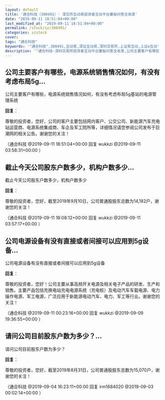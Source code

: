 ```yaml
---
layout: default
title: '通合科技（300491）- 深交所互动易投资者互动平台董秘问答全收录'
date: "2019-09-11 18:51:04+00:00"
last_modified_at: "2019-09-11 18:51:04+00:00"
permalink: /stock/sz/300491/
categories: szstock
cover: 
tags: "通合科技"
keywords: '"通合科技",300491,互动易,深证互动易,深圳交易所,上证易互动,上证e互动'
description: '"通合科技-深圳交易所投资者互动平台董秘问答全收录,公司主要客户有哪些，电源系统销售情况如何，有没有考虑布局5g基站的电源管理系统"'
---
```


## 公司主要客户有哪些，电源系统销售情况如何，有没有考虑布局5g...

公司主要客户有哪些，电源系统销售情况如何，有没有考虑布局5g基站的电源管理系统

**回复**：

尊敬的投资者，您好，公司的客户主要包括网内客户、公交公司、新能源汽车充电站运营商、电源系统集成商、车企及军工院所等，详细情况请您参阅公司发布于巨潮网的相关公告。谢谢您的关注！ 

（通合科技  @2019-09-11 18:51:04+00:00 回复 wukkzi  @2019-09-11 03:58:31+00:00 ）

## 截止今天公司股东户数多少，机构户数多少...

截止今天公司股东户数多少，机构户数多少

**回复**：

尊敬的投资者，您好，截至2019年9月10日，公司普通股股东总数为14,182户，谢谢您的关注！ 

（通合科技  @2019-09-11 18:08:12+00:00 回复 wukkzi  @2019-09-11 03:57:17+00:00 ）

## 公司电源设备有没有直接或者间接可以应用到5g设备...

公司电源设备有没有直接或者间接可以应用到5g设备

**回复**：

尊敬的投资者，您好！公司主要从事高频开关电源及相关电子产品的研发、生产和销售。主要产品包括充换电站充电电源系统（充电桩）及电动汽车车载电源、电力操作电源、军工电源，广泛应用于新能源电动汽车、电力、军工等行业。谢谢您的关注！ 

（通合科技  @2019-09-11 00:23:16+00:00 回复 wukkzi  @2019-09-09 19:36:55+00:00 ）

## 请问公司目前股东户数为多少？...

请问公司目前股东户数为多少？

**回复**：

尊敬的投资者，您好，截至2019年8月31日，公司普通股股东总数为15,070户，谢谢您的关注！ 

（通合科技  @2019-09-04 16:23:11+00:00 回复 irm1684020  @2019-09-03 00:02:14+00:00 ）


